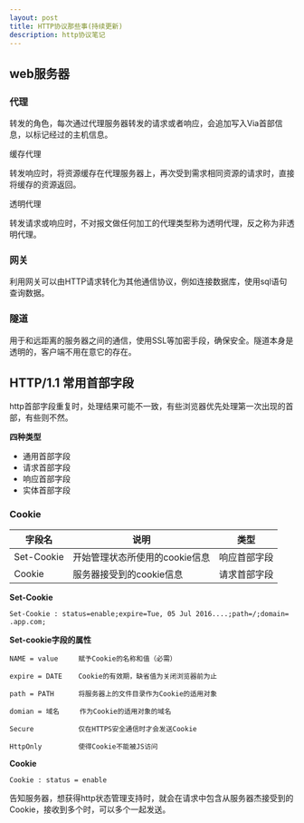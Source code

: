 ```yaml
---
layout: post
title: HTTP协议那些事(持续更新)
description: http协议笔记
---
```


## web服务器

### 代理

转发的角色，每次通过代理服务器转发的请求或者响应，会追加写入Via首部信息，以标记经过的主机信息。

缓存代理

转发响应时，将资源缓存在代理服务器上，再次受到需求相同资源的请求时，直接将缓存的资源返回。

透明代理

转发请求或响应时，不对报文做任何加工的代理类型称为透明代理，反之称为非透明代理。

### 网关

利用网关可以由HTTP请求转化为其他通信协议，例如连接数据库，使用sql语句查询数据。

### 隧道

用于和远距离的服务器之间的通信，使用SSL等加密手段，确保安全。隧道本身是透明的，客户端不用在意它的存在。
  


## HTTP/1.1 常用首部字段

http首部字段重复时，处理结果可能不一致，有些浏览器优先处理第一次出现的首部，有些则不然。

**四种类型**

 * 通用首部字段
 * 请求首部字段
 * 响应首部字段
 * 实体首部字段
 
### Cookie

字段名 | 说明 | 类型
----- | --- | ----
Set-Cookie | 开始管理状态所使用的cookie信息  | 响应首部字段
Cookie | 服务器接受到的cookie信息  | 请求首部字段

**Set-Cookie**

    Set-Cookie : status=enable;expire=Tue, 05 Jul 2016....;path=/;domain= .app.com;
    

**Set-cookie字段的属性**    

    NAME = value     赋予Cookie的名称和值（必需）
    
    expire = DATE    Cookie的有效期，缺省值为关闭浏览器前为止
    
    path = PATH      将服务器上的文件目录作为Cookie的适用对象
    
    domian = 域名     作为Cookie的适用对象的域名
    
    Secure           仅在HTTPS安全通信时才会发送Cookie
    
    HttpOnly         使得Cookie不能被JS访问
    

**Cookie**

    Cookie : status = enable
          
 告知服务器，想获得http状态管理支持时，就会在请求中包含从服务器杰接受到的Cookie，接收到多个时，可以多个一起发送。